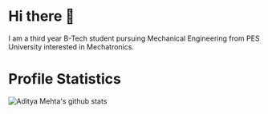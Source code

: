 # Hi there 👋

I am a third year B-Tech student pursuing Mechanical Engineering from PES University interested in Mechatronics.

# Profile Statistics
![Aditya Mehta's github stats](https://github-readme-stats.vercel.app/api?username=adimehta03&show_icons=true&theme=gruvbox&count_private=true)

